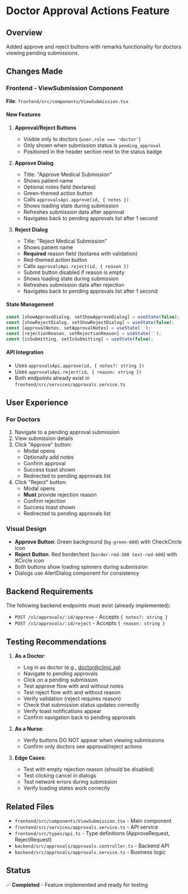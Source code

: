 # Doctor Approval Actions Feature

## Overview
Added approve and reject buttons with remarks functionality for doctors viewing pending submissions.

## Changes Made

### Frontend - ViewSubmission Component
**File**: `frontend/src/components/ViewSubmission.tsx`

#### New Features

1. **Approval/Reject Buttons**
   - Visible only to doctors (`user.role === 'doctor'`)
   - Only shown when submission status is `pending_approval`
   - Positioned in the header section next to the status badge

2. **Approve Dialog**
   - Title: "Approve Medical Submission"
   - Shows patient name
   - Optional notes field (textarea)
   - Green-themed action button
   - Calls `approvalsApi.approve(id, { notes })`
   - Shows loading state during submission
   - Refreshes submission data after approval
   - Navigates back to pending approvals list after 1 second

3. **Reject Dialog**
   - Title: "Reject Medical Submission"
   - Shows patient name
   - **Required** reason field (textarea with validation)
   - Red-themed action button
   - Calls `approvalsApi.reject(id, { reason })`
   - Submit button disabled if reason is empty
   - Shows loading state during submission
   - Refreshes submission data after rejection
   - Navigates back to pending approvals list after 1 second

#### State Management
```typescript
const [showApproveDialog, setShowApproveDialog] = useState(false);
const [showRejectDialog, setShowRejectDialog] = useState(false);
const [approvalNotes, setApprovalNotes] = useState('');
const [rejectionReason, setRejectionReason] = useState('');
const [isSubmitting, setIsSubmitting] = useState(false);
```

#### API Integration
- Uses `approvalsApi.approve(id, { notes?: string })`
- Uses `approvalsApi.reject(id, { reason: string })`
- Both endpoints already exist in `frontend/src/services/approvals.service.ts`

## User Experience

### For Doctors
1. Navigate to a pending approval submission
2. View submission details
3. Click "Approve" button:
   - Modal opens
   - Optionally add notes
   - Confirm approval
   - Success toast shown
   - Redirected to pending approvals list
4. Click "Reject" button:
   - Modal opens
   - **Must** provide rejection reason
   - Confirm rejection
   - Success toast shown
   - Redirected to pending approvals list

### Visual Design
- **Approve Button**: Green background (`bg-green-600`) with CheckCircle icon
- **Reject Button**: Red border/text (`border-red-300 text-red-600`) with XCircle icon
- Both buttons show loading spinners during submission
- Dialogs use AlertDialog component for consistency

## Backend Requirements
The following backend endpoints must exist (already implemented):
- `POST /v1/approvals/:id/approve` - Accepts `{ notes?: string }`
- `POST /v1/approvals/:id/reject` - Accepts `{ reason: string }`

## Testing Recommendations

1. **As a Doctor**:
   - Log in as doctor (e.g., doctor@clinic.sg)
   - Navigate to pending approvals
   - Click on a pending submission
   - Test approve flow with and without notes
   - Test reject flow with and without reason
   - Verify validation (reject requires reason)
   - Check that submission status updates correctly
   - Verify toast notifications appear
   - Confirm navigation back to pending approvals

2. **As a Nurse**:
   - Verify buttons DO NOT appear when viewing submissions
   - Confirm only doctors see approval/reject actions

3. **Edge Cases**:
   - Test with empty rejection reason (should be disabled)
   - Test clicking cancel in dialogs
   - Test network errors during submission
   - Verify loading states work correctly

## Related Files
- `frontend/src/components/ViewSubmission.tsx` - Main component
- `frontend/src/services/approvals.service.ts` - API service
- `frontend/src/types/api.ts` - Type definitions (ApproveRequest, RejectRequest)
- `backend/src/approvals/approvals.controller.ts` - Backend API
- `backend/src/approvals/approvals.service.ts` - Business logic

## Status
✅ **Completed** - Feature implemented and ready for testing
